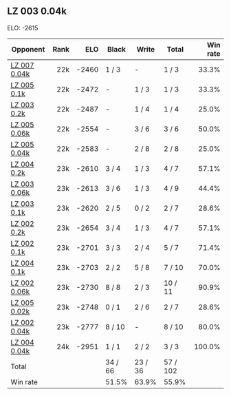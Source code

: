 ## LZ 003 0.04k ##

ELO: -2615

Opponent | Rank | ELO | Black | Write | Total | Win rate
---------|-----:|----:|-------|-------|-------|-------:
[LZ 007 0.04k](LZ%20007%200.04k.md) | 22k | -2460 | 1 / 3 | - | 1 / 3 | 33.3%
[LZ 005 0.1k](LZ%20005%200.1k.md) | 22k | -2472 | - | 1 / 3 | 1 / 3 | 33.3%
[LZ 003 0.2k](LZ%20003%200.2k.md) | 22k | -2487 | - | 1 / 4 | 1 / 4 | 25.0%
[LZ 005 0.06k](LZ%20005%200.06k.md) | 22k | -2554 | - | 3 / 6 | 3 / 6 | 50.0%
[LZ 005 0.04k](LZ%20005%200.04k.md) | 22k | -2583 | - | 2 / 8 | 2 / 8 | 25.0%
[LZ 004 0.2k](LZ%20004%200.2k.md) | 23k | -2610 | 3 / 4 | 1 / 3 | 4 / 7 | 57.1%
[LZ 003 0.06k](LZ%20003%200.06k.md) | 23k | -2613 | 3 / 6 | 1 / 3 | 4 / 9 | 44.4%
[LZ 003 0.1k](LZ%20003%200.1k.md) | 23k | -2620 | 2 / 5 | 0 / 2 | 2 / 7 | 28.6%
[LZ 002 0.2k](LZ%20002%200.2k.md) | 23k | -2654 | 3 / 4 | 1 / 3 | 4 / 7 | 57.1%
[LZ 002 0.1k](LZ%20002%200.1k.md) | 23k | -2701 | 3 / 3 | 2 / 4 | 5 / 7 | 71.4%
[LZ 004 0.1k](LZ%20004%200.1k.md) | 23k | -2703 | 2 / 2 | 5 / 8 | 7 / 10 | 70.0%
[LZ 002 0.06k](LZ%20002%200.06k.md) | 23k | -2730 | 8 / 8 | 2 / 3 | 10 / 11 | 90.9%
[LZ 005 0.02k](LZ%20005%200.02k.md) | 23k | -2748 | 0 / 1 | 2 / 6 | 2 / 7 | 28.6%
[LZ 002 0.04k](LZ%20002%200.04k.md) | 23k | -2777 | 8 / 10 | - | 8 / 10 | 80.0%
[LZ 004 0.04k](LZ%20004%200.04k.md) | 24k | -2951 | 1 / 1 | 2 / 2 | 3 / 3 | 100.0%
Total | | | 34 / 66 | 23 / 36 | 57 / 102 | 
Win rate| | | 51.5% | 63.9% | 55.9% | 
